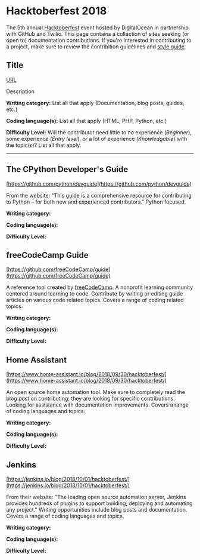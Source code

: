 # Hacktoberfest 2018
The 5th annual [Hacktoberfest](https://hacktoberfest.digitalocean.com) event hosted by DigitalOcean in partnership with GitHub
and Twilio. This page contains a collection of sites seeking (or open to) documentation contributions. If you're interested in contributing to a project, make sure to review the contribition guidelines and [style guide](/styleguides.md).

## Title
[URL](URL)

Description

**Writing category:** List all that apply (Documentation, blog posts, guides, etc.)

**Coding language(s):** List all that apply (HTML, PHP, Python, etc.)

**Difficulty Level:** Will the contributor need little to no experience (*Beginner*), some experience (*Entry level*), or a lot of experience (*Knowledgable*) with the topic(s)? List all that apply.

___

## The CPython Developer's Guide
[https://github.com/python/devguide](https://github.com/python/devguide)

From the website: "This guide is a comprehensive resource for contributing to Python – for both new and experienced contributors." Python focused. 

**Writing category:** 

**Coding language(s):**

**Difficulty Level:**

## freeCodeCamp Guide
[https://github.com/freeCodeCamp/guide](https://github.com/freeCodeCamp/guide)

A reference tool created by [freeCodeCamp](https://www.freecodecamp.org/). A nonprofit learning community centered around 
learning to code. Contribute by writing or editing guide articles on various code related topics. Covers a range of coding related topics.

**Writing category:** 

**Coding language(s):**

**Difficulty Level:**

## Home Assistant
[https://www.home-assistant.io/blog/2018/09/30/hacktoberfest/](https://www.home-assistant.io/blog/2018/09/30/hacktoberfest/)

An open source home automation tool. Make sure to completely read the blog post on contributing; they are looking for specific contributions. Looking for assistance with documentation improvements. Covers a range of coding languages and topics.

**Writing category:** 

**Coding language(s):**

**Difficulty Level:**

## Jenkins
[https://jenkins.io/blog/2018/10/01/hacktoberfest/](https://jenkins.io/blog/2018/10/01/hacktoberfest/)

From their website: "The leading open source automation server, Jenkins provides hundreds of plugins to support building, deploying and automating any project." Writing opportunities include blog posts and documentation. Covers a range of coding languages and topics.

**Writing category:** 

**Coding language(s):**

**Difficulty Level:**
